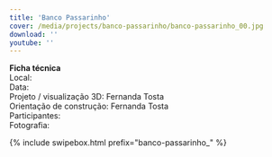 ```yaml
---
title: 'Banco Passarinho'
cover: /media/projects/banco-passarinho/banco-passarinho_00.jpg
download: ''
youtube: ''
---
```

**Ficha técnica**  
Local:  
Data:  
Projeto / visualização 3D: Fernanda Tosta  
Orientação de construção: Fernanda Tosta  
Participantes:  
Fotografia:  

{% include swipebox.html prefix="banco-passarinho_" %}
